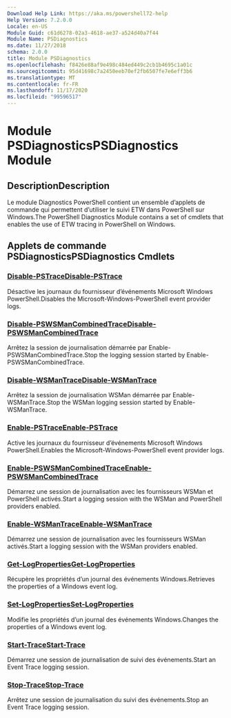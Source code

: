```yaml
---
Download Help Link: https://aka.ms/powershell72-help
Help Version: 7.2.0.0
Locale: en-US
Module Guid: c61d6278-02a3-4618-ae37-a524d40a7f44
Module Name: PSDiagnostics
ms.date: 11/27/2018
schema: 2.0.0
title: Module PSDiagnostics
ms.openlocfilehash: f8426e88af9e498c484ed449c2cb1b4695c1a01c
ms.sourcegitcommit: 95d41698c7a2450eeb70ef2fb6507fe7e6eff3b6
ms.translationtype: MT
ms.contentlocale: fr-FR
ms.lasthandoff: 11/17/2020
ms.locfileid: "99596517"
---
```

# <span data-ttu-id="54368-102">Module PSDiagnostics</span><span class="sxs-lookup"><span data-stu-id="54368-102">PSDiagnostics Module</span></span>

## <span data-ttu-id="54368-103">Description</span><span class="sxs-lookup"><span data-stu-id="54368-103">Description</span></span>

<span data-ttu-id="54368-104">Le module Diagnostics PowerShell contient un ensemble d’applets de commande qui permettent d’utiliser le suivi ETW dans PowerShell sur Windows.</span><span class="sxs-lookup"><span data-stu-id="54368-104">The PowerShell Diagnostics Module contains a set of cmdlets that enables the use of ETW tracing in PowerShell on Windows.</span></span>

## <span data-ttu-id="54368-105">Applets de commande PSDiagnostics</span><span class="sxs-lookup"><span data-stu-id="54368-105">PSDiagnostics Cmdlets</span></span>

### [<span data-ttu-id="54368-106">Disable-PSTrace</span><span class="sxs-lookup"><span data-stu-id="54368-106">Disable-PSTrace</span></span>](Disable-PSTrace.md)
<span data-ttu-id="54368-107">Désactive les journaux du fournisseur d’événements Microsoft Windows PowerShell.</span><span class="sxs-lookup"><span data-stu-id="54368-107">Disables the Microsoft-Windows-PowerShell event provider logs.</span></span>

### [<span data-ttu-id="54368-108">Disable-PSWSManCombinedTrace</span><span class="sxs-lookup"><span data-stu-id="54368-108">Disable-PSWSManCombinedTrace</span></span>](Disable-PSWSManCombinedTrace.md)
<span data-ttu-id="54368-109">Arrêtez la session de journalisation démarrée par Enable-PSWSManCombinedTrace.</span><span class="sxs-lookup"><span data-stu-id="54368-109">Stop the logging session started by Enable-PSWSManCombinedTrace.</span></span>

### [<span data-ttu-id="54368-110">Disable-WSManTrace</span><span class="sxs-lookup"><span data-stu-id="54368-110">Disable-WSManTrace</span></span>](Disable-WSManTrace.md)
<span data-ttu-id="54368-111">Arrêtez la session de journalisation WSMan démarrée par Enable-WSManTrace.</span><span class="sxs-lookup"><span data-stu-id="54368-111">Stop the WSMan logging session started by Enable-WSManTrace.</span></span>

### [<span data-ttu-id="54368-112">Enable-PSTrace</span><span class="sxs-lookup"><span data-stu-id="54368-112">Enable-PSTrace</span></span>](Enable-PSTrace.md)
<span data-ttu-id="54368-113">Active les journaux du fournisseur d’événements Microsoft Windows PowerShell.</span><span class="sxs-lookup"><span data-stu-id="54368-113">Enables the Microsoft-Windows-PowerShell event provider logs.</span></span>

### [<span data-ttu-id="54368-114">Enable-PSWSManCombinedTrace</span><span class="sxs-lookup"><span data-stu-id="54368-114">Enable-PSWSManCombinedTrace</span></span>](Enable-PSWSManCombinedTrace.md)
<span data-ttu-id="54368-115">Démarrez une session de journalisation avec les fournisseurs WSMan et PowerShell activés.</span><span class="sxs-lookup"><span data-stu-id="54368-115">Start a logging session with the WSMan and PowerShell providers enabled.</span></span>

### [<span data-ttu-id="54368-116">Enable-WSManTrace</span><span class="sxs-lookup"><span data-stu-id="54368-116">Enable-WSManTrace</span></span>](Enable-WSManTrace.md)
<span data-ttu-id="54368-117">Démarrez une session de journalisation avec les fournisseurs WSMan activés.</span><span class="sxs-lookup"><span data-stu-id="54368-117">Start a logging session with the WSMan providers enabled.</span></span>

### [<span data-ttu-id="54368-118">Get-LogProperties</span><span class="sxs-lookup"><span data-stu-id="54368-118">Get-LogProperties</span></span>](Get-LogProperties.md)
<span data-ttu-id="54368-119">Récupère les propriétés d’un journal des événements Windows.</span><span class="sxs-lookup"><span data-stu-id="54368-119">Retrieves the properties of a Windows event log.</span></span>

### [<span data-ttu-id="54368-120">Set-LogProperties</span><span class="sxs-lookup"><span data-stu-id="54368-120">Set-LogProperties</span></span>](Set-LogProperties.md)
<span data-ttu-id="54368-121">Modifie les propriétés d’un journal des événements Windows.</span><span class="sxs-lookup"><span data-stu-id="54368-121">Changes the properties of a Windows event log.</span></span>

### [<span data-ttu-id="54368-122">Start-Trace</span><span class="sxs-lookup"><span data-stu-id="54368-122">Start-Trace</span></span>](Start-Trace.md)
<span data-ttu-id="54368-123">Démarrez une session de journalisation de suivi des événements.</span><span class="sxs-lookup"><span data-stu-id="54368-123">Start an Event Trace logging session.</span></span>

### [<span data-ttu-id="54368-124">Stop-Trace</span><span class="sxs-lookup"><span data-stu-id="54368-124">Stop-Trace</span></span>](Stop-Trace.md)
<span data-ttu-id="54368-125">Arrêtez une session de journalisation du suivi des événements.</span><span class="sxs-lookup"><span data-stu-id="54368-125">Stop an Event Trace logging session.</span></span>

